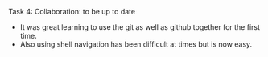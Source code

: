 Task 4: Collaboration: to be up to date

* It was great learning to use the git as well as github together for the first time.
* Also using shell navigation has been difficult at times but is now easy.
